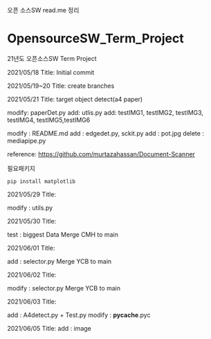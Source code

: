 오픈 소스SW read.me 정리

# OpensourceSW_Term_Project
21년도 오픈소스SW Term Project

2021/05/18
Title: Initial commit

2021/05/19~20
Title: create branches

2021/05/21
Title: target object detect(a4 paper)

modify: paperDet.py
add: utlis.py
add: testIMG1, testIMG2, testIMG3, testIMG4, testIMG5,testIMG6

modify : README.md
add : edgedet.py, sckit.py
add : pot.jpg
delete : mediapipe.py


reference:
https://github.com/murtazahassan/Document-Scanner


필요패키지
```
pip install matplotlib 
```

2021/05/29
Title:

modify : utils.py

2021/05/30
Title:

test : biggest Data
Merge CMH to main

2021/06/01
Title:

add : selector.py
Merge YCB to main

2021/06/02
Title: 

modify : selector.py
Merge YCB to main

2021/06/03
Title: 

add : A4detect.py + Test.py
modify : __pycache__.pyc

2021/06/05
Title: 
add : image
